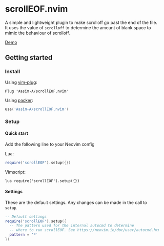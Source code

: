 scrollEOF.nvim
==============
A simple and lightweight plugin to make scrolloff go past the end of the file. It uses the value of `scrolloff` to determine the amount of blank space to mimic the behaviour of scrolloff.

[Demo](https://user-images.githubusercontent.com/23695024/216339798-d4d96286-937a-40ca-8228-715e6e549296.mp4)

Getting started
---------------
### Install

Using [vim-plug](https://github.com/junegunn/vim-plug):
```vim
Plug 'Aasim-A/scrollEOF.nvim'
```
Using [packer](https://github.com/wbthomason/packer.nvim):
```lua
use('Aasim-A/scrollEOF.nvim')
```

### Setup
#### Quick start
Add the following line to your Neovim config

Lua:
```lua
require('scrollEOF').setup({})
```
Vimscript:
```vim
lua require('scrollEOF').setup({})
```
#### Settings
These are the default settings. Any changes can be made in the call to `setup`.
```lua
-- Default settings
require('scrollEOF').setup({
  -- The pattern used for the internal autocmd to determine
  -- where to run scrollEOF. See https://neovim.io/doc/user/autocmd.html#autocmd-pattern
  pattern = '*'
})
```
